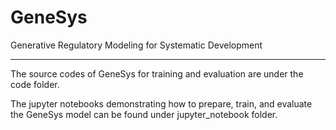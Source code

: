 # GeneSys
Generative Regulatory Modeling for Systematic Development

---
The source codes of GeneSys for training and evaluation are under the code folder.

The jupyter notebooks demonstrating how to prepare, train, and evaluate the GeneSys model can be found under jupyter_notebook folder.
